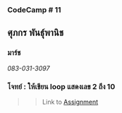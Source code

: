 ### CodeCamp # 11  

## **ศุภกร พันธุ์พานิช**  
### มาร์ช
*083-031-3097*  

### โจทย์ : ให้เขียน loop แสดงเลข 2 ถึง 10


>> Link to [Assignment]()